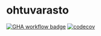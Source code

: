 # ohtuvarasto

[![GHA workflow badge](https://github.com/Emilkarls/ohtuvarasto/workflows/CI/badge.svg)](https://github.com/Emilkarls/ohtuvarasto/actions)
[![codecov](https://codecov.io/github/Emilkarls/ohtuvarasto/graph/badge.svg?token=N2MAAHDM9J)](https://codecov.io/github/Emilkarls/ohtuvarasto)
